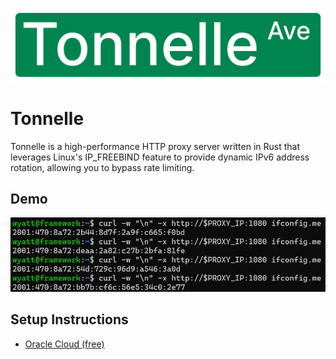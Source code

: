 ![Tonnelle Logo](./assets/tonnelle-logo.png)

# Tonnelle

Tonnelle is a high-performance HTTP proxy server written in Rust that leverages Linux's IP_FREEBIND feature to provide dynamic IPv6 address rotation, allowing you to bypass rate limiting.

## Demo

![Tonnelle Demo](./assets/demo.png)

## Setup Instructions

- [Oracle Cloud (free)](docs/oracle_cloud.md)
